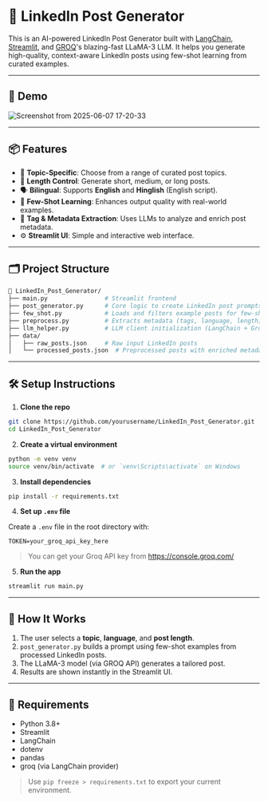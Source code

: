 # 🚀 LinkedIn Post Generator

This is an AI-powered LinkedIn Post Generator built with [LangChain](https://www.langchain.com/), [Streamlit](https://streamlit.io/), and [GROQ](https://groq.com/)'s blazing-fast LLaMA-3 LLM. It helps you generate high-quality, context-aware LinkedIn posts using few-shot learning from curated examples.

---

## 📸 Demo

![Screenshot from 2025-06-07 17-20-33](https://github.com/user-attachments/assets/82677423-4476-45fa-a6dc-d418862ffa68)

---

## 📦 Features

- 🎯 **Topic-Specific**: Choose from a range of curated post topics.
- 📝 **Length Control**: Generate short, medium, or long posts.
- 🗣️ **Bilingual**: Supports **English** and **Hinglish** (English script).
- 🤖 **Few-Shot Learning**: Enhances output quality with real-world examples.
- 🧠 **Tag & Metadata Extraction**: Uses LLMs to analyze and enrich post metadata.
- ⚙️ **Streamlit UI**: Simple and interactive web interface.

---

## 🗂️ Project Structure

```bash
📁 LinkedIn_Post_Generator/
├── main.py                # Streamlit frontend
├── post_generator.py      # Core logic to create LinkedIn post prompts
├── few_shot.py            # Loads and filters example posts for few-shot learning
├── preprocess.py          # Extracts metadata (tags, language, length) from raw posts
├── llm_helper.py          # LLM client initialization (LangChain + Groq)
├── data/
│   ├── raw_posts.json     # Raw input LinkedIn posts
│   └── processed_posts.json  # Preprocessed posts with enriched metadata
```

---

## 🛠️ Setup Instructions

1. **Clone the repo**

```bash
git clone https://github.com/yourusername/LinkedIn_Post_Generator.git
cd LinkedIn_Post_Generator
```

2. **Create a virtual environment**

```bash
python -m venv venv
source venv/bin/activate  # or `venv\Scripts\activate` on Windows
```

3. **Install dependencies**

```bash
pip install -r requirements.txt
```

4. **Set up `.env` file**

Create a `.env` file in the root directory with:

```
TOKEN=your_groq_api_key_here
```

> You can get your Groq API key from https://console.groq.com/

5. **Run the app**

```bash
streamlit run main.py
```

---

## 🧠 How It Works

1. The user selects a **topic**, **language**, and **post length**.
2. `post_generator.py` builds a prompt using few-shot examples from processed LinkedIn posts.
3. The LLaMA-3 model (via GROQ API) generates a tailored post.
4. Results are shown instantly in the Streamlit UI.

---

## 📌 Requirements

- Python 3.8+
- Streamlit
- LangChain
- dotenv
- pandas
- groq (via LangChain provider)

> Use `pip freeze > requirements.txt` to export your current environment.
